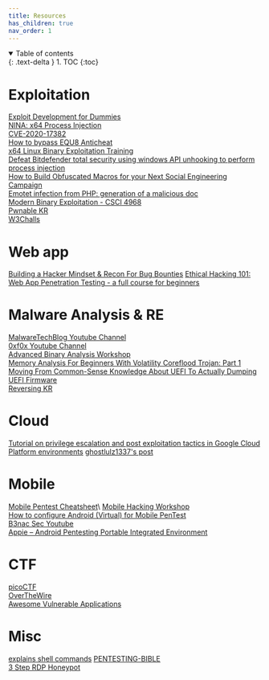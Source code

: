 ```yaml
---
title: Resources
has_children: true
nav_order: 1
---
```


<details open markdown="block">
  <summary>
    Table of contents
  </summary>
  {: .text-delta }
1. TOC
{:toc}
</details>




# Exploitation
[Exploit Development for Dummies](https://youtu.be/c7H1W4BmZ6g)\
[NINA: x64 Process Injection](https://undev.ninja/nina-x64-process-injection/)\
[CVE-2020-17382](https://github.com/uf0o/CVE-2020-17382/blob/master/win10/win10_1709_CVE-2020-17382.c)\
[How to bypass EQU8 Anticheat](https://guidedhacking.com/threads/how-to-bypass-equ8-anticheat.16132/)\
[x64 Linux Binary Exploitation Training](https://www.youtube.com/watch?v=gxU3e7GbC-M)\
[Defeat Bitdefender total security using windows API unhooking to perform process injection](https://shells.systems/defeat-bitdefender-total-security-using-windows-api-unhooking-to-perform-process-injection/)\
[How to Build Obfuscated Macros for your Next Social Engineering Campaign](https://blog.focal-point.com/how-to-build-obfuscated-macros-for-your-next-social-engineering-campaign)\
[Emotet infection from PHP: generation of a malicious doc](https://andpalmier.github.io/posts/emotet-php-maldoc/)\
[Modern Binary Exploitation - CSCI 4968](https://github.com/RPISEC/MBE)\
[Pwnable KR](http://pwnable.kr/)\
[W3Challs](https://w3challs.com/)


# Web app 
[Building a Hacker Mindset & Recon For Bug Bounties](https://drive.google.com/file/d/1bYx_asG1LCbYaCv70SaVBrPxRa4g-WTH/view)
[Ethical Hacking 101: Web App Penetration Testing - a full course for beginners](https://youtu.be/2_lswM1S264)

# Malware Analysis & RE
[MalwareTechBlog Youtube Channel](https://www.youtube.com/c/MalwareTechBlog/videos)\
[0xf0x Youtube Channel](https://www.youtube.com/channel/UCCnZXAoXRb6GDLjuFo0dmIg)\
[Advanced Binary Analysis Workshop](https://gitlab.com/gavz/advanced-binary-analysis)\
[Memory Analysis For Beginners With Volatility Coreflood Trojan: Part 1](https://medium.com/@davidschiff_35251/memory-analysis-for-beginners-with-volatility-coreflood-trojan-part-1-89981433eeb6)\
[Moving From Common-Sense Knowledge About UEFI To Actually Dumping UEFI Firmware](https://labs.sentinelone.com/moving-from-common-sense-knowledge-about-uefi-to-actually-dumping-uefi-firmware/)\
[Reversing KR](http://reversing.kr/)

# Cloud
[Tutorial on privilege escalation and post exploitation tactics in Google Cloud Platform environments](https://about.gitlab.com/blog/2020/02/12/plundering-gcp-escalating-privileges-in-google-cloud-platform/)
[ghostlulz1337's post](https://twitter.com/ghostlulz1337/status/1314262418441338881?s=20)

# Mobile
[Mobile Pentest Cheatsheet](https://github.com/whb224117/MobileApp-Pentest-Cheatsheet)\ 
[Mobile Hacking Workshop](https://twitter.com/B3nac/status/1317185026677641218?s=20)\
[How to configure Android (Virtual) for Mobile PenTest](https://securityboulevard.com/2020/09/how-to-configure-android-virtual-for-mobile-pentest/)\
[B3nac Sec Youtube](https://www.youtube.com/channel/UCeSBNDhEqcQSfeR8LEcD-NA)\
[Appie – Android Pentesting Portable Integrated Environment](https://manifestsecurity.com/appie/)

# CTF
[picoCTF](https://picoctf.org/)\
[OverTheWire](https://overthewire.org/wargames/)\
[Awesome Vulnerable Applications](https://github.com/vavkamil/awesome-vulnerable-apps)

# Misc
[explains shell commands](https://explainshell.com/)
[PENTESTING-BIBLE](https://github.com/blaCCkHatHacEEkr/PENTESTING-BIBLE)\
[3 Step RDP Honeypot](https://medium.com/pythonic-forensics/3-step-rdp-honeypot-step-3-build-the-bot-c6552fab1740)
